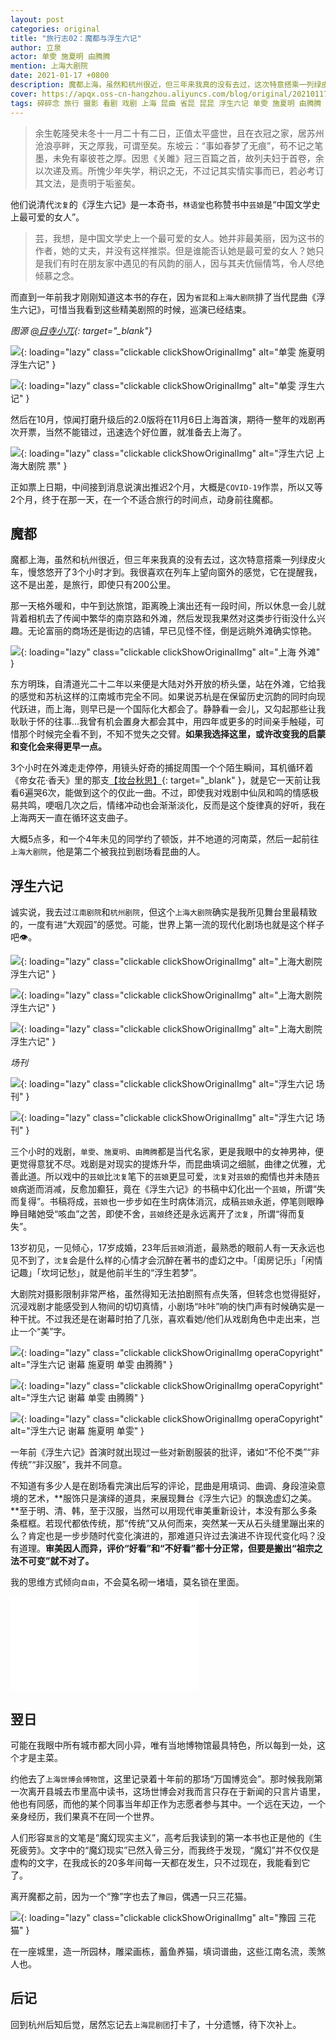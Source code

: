```yaml
---
layout: post
categories: original
title: "旅行志02：魔都与浮生六记"
author: 立泉
actor: 单雯 施夏明 由腾腾
mention: 上海大剧院
date: 2021-01-17 +0800
description: 魔都上海，虽然和杭州很近，但三年来我真的没有去过，这次特意搭乘一列绿皮火车，慢悠悠开了3个小时才到。我很喜欢在列车上望向窗外的感觉，它在提醒我，这不是出差，是旅行，即使只有200公里。
cover: https://apqx.oss-cn-hangzhou.aliyuncs.com/blog/original/20210117/kunqv_fushengliuji_05_thumb.jpg
tags: 碎碎念 旅行 摄影 看剧 戏剧 上海 昆曲 省昆 昆昆 浮生六记 单雯 施夏明 由腾腾 上海大剧院
---
```


> 余生乾隆癸未冬十一月二十有二日，正值太平盛世，且在衣冠之家，居苏州沧浪亭畔，天之厚我，可谓至矣。东坡云：“事如春梦了无痕”，苟不记之笔墨，未免有辜彼苍之厚。因思《关雎》冠三百篇之首，故列夫妇于首卷，余以次递及焉。所愧少年失学，稍识之无，不过记其实情实事而已，若必考订其文法，是责明于垢鉴矣。

他们说清代`沈复`的《浮生六记》是一本奇书，`林语堂`也称赞书中`芸娘`是“中国文学史上最可爱的女人”。

> 芸，我想，是中国文学史上一个最可爱的女人。她并非最美丽，因为这书的作者，她的丈夫，并没有这样推崇。但是谁能否认她是最可爱的女人？她只是我们有时在朋友家中遇见的有风韵的丽人，因与其夫伉俪情笃，令人尽绝倾慕之念。

而直到一年前我才刚刚知道这本书的存在，因为`省昆`和`上海大剧院`排了当代昆曲《浮生六记》，可惜当我看到这些精美剧照的时候，巡演已经结束。

*图源 [@日寺小兀](https://weibo.com/u/1904421574){: target="_blank"}*

![](https://apqx.oss-cn-hangzhou.aliyuncs.com/blog/original/20210117/kunqv_fushengliuji_thumb.jpg){: loading="lazy" class="clickable clickShowOriginalImg" alt="单雯 施夏明 浮生六记" }

![](https://apqx.oss-cn-hangzhou.aliyuncs.com/blog/original/20210117/kunqv_fushengliuji_01_thumb.jpg){: loading="lazy" class="clickable clickShowOriginalImg" alt="单雯 浮生六记" }

然后在10月，惊闻打磨升级后的2.0版将在11月6日上海首演，期待一整年的戏剧再次开票，当然不能错过，迅速选个好位置，就准备去上海了。

![](https://apqx.oss-cn-hangzhou.aliyuncs.com/blog/original/20210117/kunqv_fushengliuji_ticket_thumb.jpg){: loading="lazy" class="clickable clickShowOriginalImg" alt="浮生六记 上海大剧院 票" }

正如票上日期，中间接到消息说演出推迟2个月，大概是`COVID-19`作祟，所以又等2个月，终于在那一天，在一个不适合旅行的时间点，动身前往魔都。

## 魔都

魔都上海，虽然和杭州很近，但三年来我真的没有去过，这次特意搭乘一列绿皮火车，慢悠悠开了3个小时才到。我很喜欢在列车上望向窗外的感觉，它在提醒我，这不是出差，是旅行，即使只有200公里。

那一天格外暖和，中午到达旅馆，距离晚上演出还有一段时间，所以休息一会儿就背着相机去了传闻中繁华的南京路和外滩，然后发现我果然对这类步行街没什么兴趣。无论富丽的商场还是街边的店铺，早已见怪不怪，倒是远眺外滩确实惊艳。

![](https://apqx.oss-cn-hangzhou.aliyuncs.com/blog/original/20210117/shanghai_waitan_thumb.jpg){: loading="lazy" class="clickable clickShowOriginalImg" alt="上海 外滩" }

东方明珠，自清道光二十二年以来便是大陆对外开放的桥头堡，站在外滩，它给我的感觉和苏杭这样的江南城市完全不同。如果说苏杭是在保留历史沉韵的同时向现代跃进，而上海，则早已是一个国际化大都会了。静静看一会儿，又勾起那些让我耿耿于怀的往事...我曾有机会置身大都会其中，用四年或更多的时间亲手触碰，可惜那个时候完全看不到，不知不觉失之交臂。**如果我选择这里，或许改变我的启蒙和变化会来得更早一点。**

3个小时在外滩走走停停，用镜头好奇的捕捉周围一个个陌生瞬间，耳机循环着《帝女花·香夭》里的那支[【妆台秋思】](https://www.bilibili.com/video/BV1Ly4y1m7Tu){: target="_blank" }，就是它一天前让我看6遍哭6次，能做到这个的仅此一曲。不过，即使我对戏剧中仙凤和鸣的情感极易共鸣，哽咽几次之后，情绪冲动也会渐渐淡化，反而是这个旋律真的好听，我在上海两天一直在循环这支曲子。

大概5点多，和一个4年未见的同学约了顿饭，并不地道的河南菜，然后一起前往`上海大剧院`，他是第二个被我拉到剧场看昆曲的人。

## 浮生六记

诚实说，我去过`江南剧院`和`杭州剧院`，但这个`上海大剧院`确实是我所见舞台里最精致的，一度有进“大观园”的感觉。可能，世界上第一流的现代化剧场也就是这个样子吧👁️。

![](https://apqx.oss-cn-hangzhou.aliyuncs.com/blog/original/20210117/kunqv_fushengliuji_06_thumb.jpg){: loading="lazy" class="clickable clickShowOriginalImg" alt="上海大剧院 浮生六记" }

![](https://apqx.oss-cn-hangzhou.aliyuncs.com/blog/original/20210117/kunqv_fushengliuji_05_thumb.jpg){: loading="lazy" class="clickable clickShowOriginalImg" alt="上海大剧院 浮生六记" }

![](https://apqx.oss-cn-hangzhou.aliyuncs.com/blog/original/20210117/kunqv_fushengliuji_03_thumb.jpg){: loading="lazy" class="clickable clickShowOriginalImg" alt="上海大剧院 浮生六记" }

*场刊*

![](https://apqx.oss-cn-hangzhou.aliyuncs.com/blog/original/20210117/kunqv_fushengliuji_02_thumb.jpg){: loading="lazy" class="clickable clickShowOriginalImg" alt="浮生六记 场刊" }

![](https://apqx.oss-cn-hangzhou.aliyuncs.com/blog/original/20210117/kunqv_fushengliuji_04_thumb.jpg){: loading="lazy" class="clickable clickShowOriginalImg" alt="浮生六记 场刊" }

三个小时的戏剧，`单雯`、`施夏明`、`由腾腾`都是当代名家，更是我眼中的女神男神，便更觉得意犹不尽。戏剧是对现实的提炼升华，而昆曲填词之细腻，曲律之优雅，尤善此道。所以戏中的`芸娘`比`沈复`笔下的`芸娘`更显可爱，`沈复`对`芸娘`的痴情也并未随`芸娘`病逝而消减，反愈加癫狂，竟在《浮生六记》的书稿中幻化出一个`芸娘`，所谓“失而复得”。书稿将成，`芸娘`也一步步如在生时病体消沉，成稿`芸娘`永逝，停笔则眼睁睁目睹她受“咳血”之苦，即使不舍，`芸娘`终还是永远离开了`沈复`，所谓“得而复失”。

13岁初见，一见倾心，17岁成婚，23年后`芸娘`消逝，最熟悉的眼前人有一天永远也见不到了，`沈复`会是什么样的心情才会沉醉在著书的虚幻之中。「闺房记乐」「闲情记趣」「坎坷记愁」，就是他前半生的“浮生若梦”。 

大剧院对摄影限制非常严格，虽然得知无法拍剧照有点失落，但转念也觉得挺好，沉浸戏剧才能感受到人物间的切切真情，小剧场“咔咔”响的快门声有时候确实是一种干扰。不过我还是在谢幕时拍了几张，喜欢看她/他们从戏剧角色中走出来，岂止一个“美”字。

![](https://apqx.oss-cn-hangzhou.aliyuncs.com/blog/original/20210117/kunqv_fushengliuji_07_thumb.jpg){: loading="lazy" class="clickable clickShowOriginalImg operaCopyright" alt="浮生六记 谢幕 施夏明 单雯 由腾腾" }

![](https://apqx.oss-cn-hangzhou.aliyuncs.com/blog/original/20210117/kunqv_fushengliuji_08_thumb.jpg){: loading="lazy" class="clickable clickShowOriginalImg operaCopyright" alt="浮生六记 谢幕 单雯 由腾腾" }

![](https://apqx.oss-cn-hangzhou.aliyuncs.com/blog/original/20210117/kunqv_fushengliuji_09_thumb.jpg){: loading="lazy" class="clickable clickShowOriginalImg operaCopyright" alt="浮生六记 谢幕 施夏明 单雯" }

一年前《浮生六记》首演时就出现过一些对新剧服装的批评，诸如“不伦不类”“非传统”“非汉服”，我并不同意。

不知道有多少人是在剧场看完演出后写的评论，昆曲是用填词、曲调、身段渲染意境的艺术，**服饰只是演绎的道具，来展现舞台《浮生六记》的飘逸虚幻之美。**至于明、清、韩，至于汉服，当然可以用现代审美重新设计，本没有那么多条条框框。若现代都依传统，那“传统”又从何而来，突然某一天从石头缝里蹦出来的么？肯定也是一步步随时代变化演进的，那难道只许过去演进不许现代变化吗？没有道理。**审美因人而异，评价“好看”和“不好看”都十分正常，但要是搬出“祖宗之法不可变”就不对了。**

我的思维方式倾向`自由`，不会莫名砌一堵墙，莫名锁在里面。

<div class="video-container">
    <iframe loading="lazy" src="//player.bilibili.com/player.html?aid=671187442&bvid=BV15U4y147jD&cid=283287734&page=1&autoplay=0" scrolling="no" border="0" frameborder="no" framespacing="0" allowfullscreen="true"> </iframe>
</div>

## 翌日

可能在我眼中所有城市都大同小异，唯有当地博物馆最具特色，所以每到一处，这个才是主菜。

约他去了`上海世博会博物馆`，这里记录着十年前的那场“万国博览会”。那时候我刚第一次离开县城去市里高中读书，这场世博会对我而言只存在于新闻的只言片语里，他也有同感，而他的某个同事当年却正作为志愿者参与其中。一个远在天边，一个亲身经历，我们果真不在同一个世界。

人们形容`莫言`的文笔是“魔幻现实主义”，高考后我读到的第一本书也正是他的《生死疲劳》。文字中的“魔幻现实”已然入骨三分，而我终于发现，“魔幻”并不仅仅是虚构的文字，在我成长的20多年间每一天都在发生，只不过现在，我能看到它了。

离开魔都之前，因为一个“豫”字也去了`豫园`，偶遇一只三花猫。

![](https://apqx.oss-cn-hangzhou.aliyuncs.com/blog/original/20210117/shanghai_yuyuan_thumb.jpg){: loading="lazy" class="clickable clickShowOriginalImg" alt="豫园 三花猫" }

在一座城里，造一所园林，雕梁画栋，蓄鱼养猫，填词谱曲，这些江南名流，羡煞人也。

## 后记

回到杭州后知后觉，居然忘记去`上海昆剧团`打卡了，十分遗憾，待下次补上。